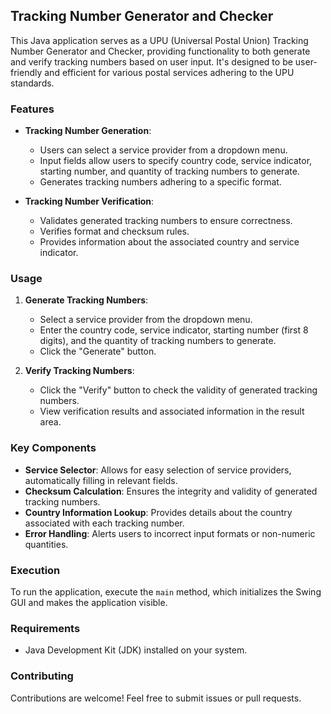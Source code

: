 ## Tracking Number Generator and Checker

This Java application serves as a UPU (Universal Postal Union) Tracking Number Generator and Checker, providing functionality to both generate and verify tracking numbers based on user input. It's designed to be user-friendly and efficient for various postal services adhering to the UPU standards.

### Features

- **Tracking Number Generation**: 
  - Users can select a service provider from a dropdown menu.
  - Input fields allow users to specify country code, service indicator, starting number, and quantity of tracking numbers to generate.
  - Generates tracking numbers adhering to a specific format.

- **Tracking Number Verification**: 
  - Validates generated tracking numbers to ensure correctness.
  - Verifies format and checksum rules.
  - Provides information about the associated country and service indicator.

### Usage

1. **Generate Tracking Numbers**:
   - Select a service provider from the dropdown menu.
   - Enter the country code, service indicator, starting number (first 8 digits), and the quantity of tracking numbers to generate.
   - Click the "Generate" button.

2. **Verify Tracking Numbers**:
   - Click the "Verify" button to check the validity of generated tracking numbers.
   - View verification results and associated information in the result area.

### Key Components

- **Service Selector**: Allows for easy selection of service providers, automatically filling in relevant fields.
- **Checksum Calculation**: Ensures the integrity and validity of generated tracking numbers.
- **Country Information Lookup**: Provides details about the country associated with each tracking number.
- **Error Handling**: Alerts users to incorrect input formats or non-numeric quantities.

### Execution

To run the application, execute the `main` method, which initializes the Swing GUI and makes the application visible.

### Requirements

- Java Development Kit (JDK) installed on your system.

### Contributing

Contributions are welcome! Feel free to submit issues or pull requests.
